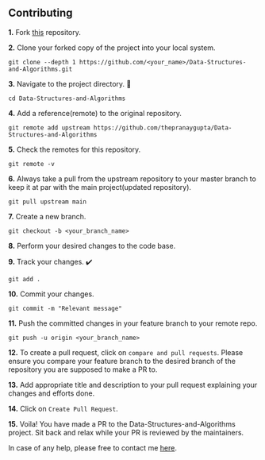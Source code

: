## Contributing

**1.** Fork [this](https://github.com/thepranaygupta/Data-Structures-and-Algorithms.git) repository.

**2.** Clone your forked copy of the project into your local system.

```
git clone --depth 1 https://github.com/<your_name>/Data-Structures-and-Algorithms.git
```

**3.** Navigate to the project directory. 📁

```
cd Data-Structures-and-Algorithms
```

**4.** Add a reference(remote) to the original repository.

```
git remote add upstream https://github.com/thepranaygupta/Data-Structures-and-Algorithms
```

**5.** Check the remotes for this repository.

```
git remote -v
```

**6.** Always take a pull from the upstream repository to your master branch to keep it at par with the main project(updated repository).

```
git pull upstream main
```

**7.** Create a new branch.

```
git checkout -b <your_branch_name>
```

**8.** Perform your desired changes to the code base.

**9.** Track your changes. ✔️

```
git add .
```

**10.** Commit your changes.

```
git commit -m "Relevant message"
```

**11.** Push the committed changes in your feature branch to your remote repo.

```
git push -u origin <your_branch_name>
```

**12.** To create a pull request, click on `compare and pull requests`. Please ensure you compare your feature branch to the desired branch of the repository you are supposed to make a PR to.

**13.** Add appropriate title and description to your pull request explaining your changes and efforts done.

**14.** Click on `Create Pull Request`.

**15.** Voila! You have made a PR to the Data-Structures-and-Algorithms project. Sit back and relax while your PR is reviewed by the maintainers.

In case of any help, please free to contact me [here](https://bio.link/thepranaygupta).

